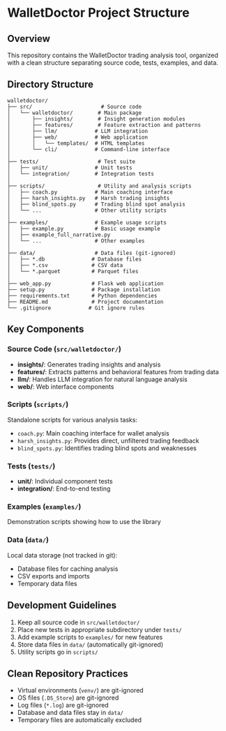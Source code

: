 # WalletDoctor Project Structure

## Overview
This repository contains the WalletDoctor trading analysis tool, organized with a clean structure separating source code, tests, examples, and data.

## Directory Structure

```
walletdoctor/
├── src/                      # Source code
│   └── walletdoctor/        # Main package
│       ├── insights/        # Insight generation modules
│       ├── features/        # Feature extraction and patterns
│       ├── llm/            # LLM integration
│       ├── web/            # Web application
│       │   └── templates/  # HTML templates
│       └── cli/            # Command-line interface
│
├── tests/                   # Test suite
│   ├── unit/               # Unit tests
│   └── integration/        # Integration tests
│
├── scripts/                 # Utility and analysis scripts
│   ├── coach.py            # Main coaching interface
│   ├── harsh_insights.py   # Harsh trading insights
│   ├── blind_spots.py      # Trading blind spot analysis
│   └── ...                 # Other utility scripts
│
├── examples/               # Example usage scripts
│   ├── example.py          # Basic usage example
│   ├── example_full_narrative.py
│   └── ...                 # Other examples
│
├── data/                   # Data files (git-ignored)
│   ├── *.db               # Database files
│   ├── *.csv              # CSV data
│   └── *.parquet          # Parquet files
│
├── web_app.py             # Flask web application
├── setup.py               # Package installation
├── requirements.txt       # Python dependencies
├── README.md              # Project documentation
└── .gitignore            # Git ignore rules
```

## Key Components

### Source Code (`src/walletdoctor/`)
- **insights/**: Generates trading insights and analysis
- **features/**: Extracts patterns and behavioral features from trading data
- **llm/**: Handles LLM integration for natural language analysis
- **web/**: Web interface components

### Scripts (`scripts/`)
Standalone scripts for various analysis tasks:
- `coach.py`: Main coaching interface for wallet analysis
- `harsh_insights.py`: Provides direct, unfiltered trading feedback
- `blind_spots.py`: Identifies trading blind spots and weaknesses

### Tests (`tests/`)
- **unit/**: Individual component tests
- **integration/**: End-to-end testing

### Examples (`examples/`)
Demonstration scripts showing how to use the library

### Data (`data/`)
Local data storage (not tracked in git):
- Database files for caching analysis
- CSV exports and imports
- Temporary data files

## Development Guidelines

1. Keep all source code in `src/walletdoctor/`
2. Place new tests in appropriate subdirectory under `tests/`
3. Add example scripts to `examples/` for new features
4. Store data files in `data/` (automatically git-ignored)
5. Utility scripts go in `scripts/`

## Clean Repository Practices

- Virtual environments (`venv/`) are git-ignored
- OS files (`.DS_Store`) are git-ignored
- Log files (`*.log`) are git-ignored
- Database and data files stay in `data/`
- Temporary files are automatically excluded 